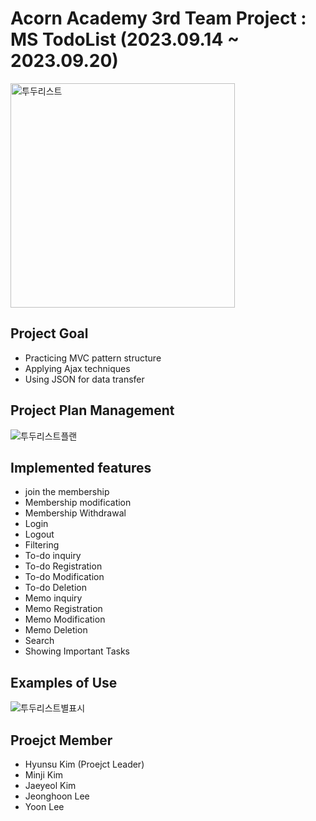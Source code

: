 # Acorn Academy 3rd Team Project : MS TodoList (2023.09.14 ~ 2023.09.20)

<img width="359" alt="투두리스트" src="https://github.com/khs220507/AcornAcademy_TeamProejct_TodoList/assets/129834692/f7d078c3-8ce0-46fb-8188-e2c000d1f105">

## Project Goal
- Practicing MVC pattern structure
- Applying Ajax techniques
- Using JSON for data transfer


## Project Plan Management
![투두리스트플랜](https://github.com/khs220507/AcornAcademy_TeamProejct_TodoList/assets/129834692/0e1d8bcd-d9a2-42c2-8c01-46418cb29a05)

## Implemented features
- join the membership
- Membership modification
- Membership Withdrawal
- Login
- Logout
- Filtering
- To-do inquiry
- To-do Registration
- To-do Modification
- To-do Deletion
- Memo inquiry
- Memo Registration
- Memo Modification
- Memo Deletion
- Search
- Showing Important Tasks
## Examples of Use
![투두리스트별표시](https://github.com/khs220507/AcornAcademy_TeamProejct_TodoList/assets/129834692/00a32587-2282-4a09-9b54-072c4d7ff127)

## Proejct Member
- Hyunsu Kim (Proejct Leader)
- Minji Kim
- Jaeyeol Kim
- Jeonghoon Lee
- Yoon Lee 
